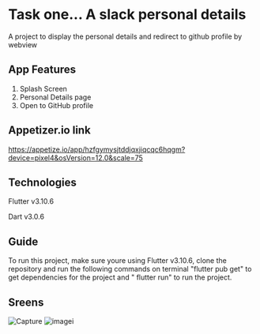# Task one... A slack personal details

A project to display the personal details and redirect to github profile by webview

## App Features

1. Splash Screen
2. Personal Details page
3. Open to GitHub profile

## Appetizer.io link
https://appetize.io/app/hzfgymysjtddjqxjiqcqc6hqgm?device=pixel4&osVersion=12.0&scale=75

## Technologies
  Flutter v3.10.6
  
  Dart v3.0.6

## Guide
To run this project, make sure youre using Flutter v3.10.6, clone the repository and run the following commands on terminal
"flutter pub get" to get dependencies for the project and " flutter run" to run the project.

## Sreens

![Capture](https://github.com/Phillip4reall/Task_one/assets/109076493/ffa48e94-7f04-4258-a1cc-88ef32bbe31d)
![imagei](https://github.com/Phillip4reall/Task_one/assets/109076493/b30af808-ae2a-4fd9-bea9-24a0af9e25bb)

